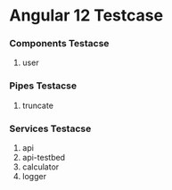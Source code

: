 # Angular 12 Testcase

### Components Testacse
1. user


### Pipes Testacse
1. truncate

### Services Testacse
1. api
2. api-testbed
3. calculator
4. logger
